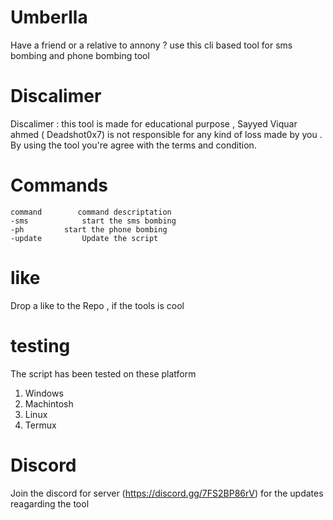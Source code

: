 # Umberlla
Have a friend or a relative to annony ? use this cli based tool for sms bombing and phone bombing tool 
# Discalimer 
Discalimer : this tool is made for educational purpose , Sayyed Viquar ahmed ( Deadshot0x7) is not responsible for any kind of loss made by you . 
By using the tool you're agree with the terms and condition.
# Commands 
```
command        command descriptation 
-sms            start the sms bombing 
-ph         start the phone bombing
-update         Update the script 

```
# like
Drop a like to the Repo , if the tools is cool
# testing
The script  has been tested on these platform 
1. Windows
2. Machintosh 
3. Linux 
4. Termux

# Discord 
Join the discord for server (https://discord.gg/7FS2BP86rV) for the updates reagarding the tool 
